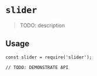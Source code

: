 # `slider`

> TODO: description

## Usage
  

   

   
```
const slider = require('slider');

// TODO: DEMONSTRATE API
```
